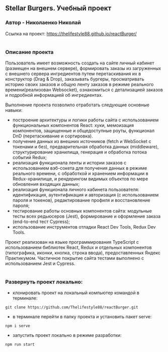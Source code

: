 ## Stellar Burgers. Учебный проект

### Автор - Николаенко Николай

Ссылка на проект: https://thelifestyle88.github.io/reactBurger/
</br></br>

### Описание проекта

Пользователь имеет возможность создать на сайте личный кабинет (размещен на внешнем сервере), формировать заказы из загруженных с внешнего сервера ингредиентов путем перетаскивания их в конструктор (Drag & Drop), заказывать бургеры, просматривать историю своих заказов и общую ленту заказов в режиме реального времени(реализован Websocket), ознакомиться с детализацией заказов и подробной информацией об ингредиентах.

Выполнение проекта позволило отработать следующие основные навыки:

- построение архитектуры и логики работы сайта с использованием функциональных компонентов React: хуки, мемоизация компонентов, защищенные и общедоступные роуты, функционал DnD (перетаскивание и сортировка).
- получение данных из внешних источников (fetch и WebSocket c токенами и без), предварительная обработка данных (middleware), структурирование хранилища, генерация и обработка потока событий Redux;
- реализация функционала ленты и истории заказов с использованием вэб-сокета для получения данных в режиме реального времени, с обработкой и хранением информации в Redux-хранилище, и рендерингом видимых объектов по мере обновления входящих данных;
- реализация функционала личного кабинета пользователя: идентификация, аутентификация и авторизация (с использованием пароля и токенов), редактирование профиля и восстановление пароля;
- тестирование работы основных компонентов сайта: модульные тесты всех редьюсеров (Jest), формирование и оформление заказа (end-to-end тест Cypress);
- использование инструментов отладки React Dev Tools, Redux Dev Tools.

Проект реализован на языке программирования TypeScript с использованием библиотек React, Redux и отдельных компонентов (типографика, иконки, кнопка, строка ввода), предоставленных Яндекс Практикумом. Частичное покрытие сайта тестами выполнено с использованием Jest и Cypress.
</br></br>

### Развернуть проект локально:

- клонировать проект на локальный компьютер командой в терминале:

```
git clone https://github.com/Thelifestyle88/reactBurger.git
```

- в терминале перейти в папку проекта и установить пакет serve:

```
npm i serve
```

- запустить проект локально в режиме разработки:

```
npm run start
```

</br>
